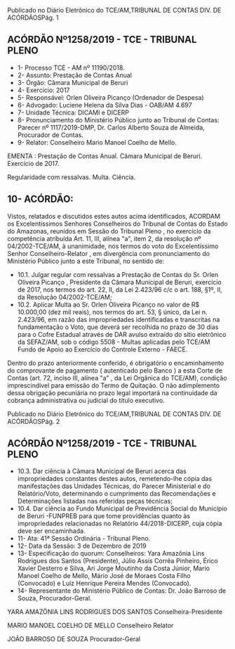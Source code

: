 Publicado  no  Diário  Eletrônico do TCE/AM,TRIBUNAL DE CONTAS DIV. DE ACÓRDÃOSPág. 1

## ACÓRDÃO Nº1258/2019 - TCE - TRIBUNAL PLENO

- 1- Processo TCE - AM nº 11190/2018.
- 2- Assunto: Prestação de Contas Anual
- 3- Órgão: Câmara Municipal de Beruri
- 4- Exercício: 2017
- 5- Responsável: Orlen Oliveira Picanço (Ordenador de Despesa)
- 6- Advogado: Luciene Helena da Silva Dias - OAB/AM 4.697
- 7- Unidade Técnica: DICAMI e DICERP
- 8- Pronunciamento  do  Ministério  Público  junto  ao  Tribunal  de  Contas: Parecer  nº 1117/2019-DMP, Dr. Carlos Alberto Souza de Almeida, Procurador de Contas.
- 9- Relator: Conselheiro Mario Manoel Coelho de Mello.

EMENTA : Prestação  de  Contas  Anual. Câmara Municipal de Beruri. Exercício de 2017.

Regularidade com ressalvas. Multa. Ciência.

## 10-  ACÓRDÃO:

Vistos, relatados e discutidos estes autos acima identificados, ACORDAM os Excelentíssimos Senhores Conselheiros do Tribunal de Contas do Estado do Amazonas, reunidos em Sessão do Tribunal Pleno , no exercício da competência atribuída Art. 11, III, alínea "a", item 2, da resolução nº 04/2002-TCE/AM, à unanimidade, nos termos do voto do Excelentíssimo Senhor Conselheiro-Relator , em divergência com pronunciamento do Ministério Público junto a este Tribunal, no sentido de:

- 10.1. Julgar  regular  com  ressalvas a  Prestação  de  Contas  do Sr.  Orlen Oliveira Picanço , Presidente da Câmara Municipal de Beruri, exercício de 2017, nos termos do art. 22, II, da Lei 2.423/96 c/c o art. 188, §1º, II, da Resolução 04/2002-TCE/AM;
- 10.2. Aplicar Multa ao Sr. Orlen Oliveira Picanço no valor de R$ 10.000,00 (dez  mil  reais),  nos  termos  do  art.  53,  §  único,  da  Lei  n. 2.423/96,  em  razão  das  impropriedades  identificadas  e  transcritas  na fundamentação o Voto, que  deverá  ser  recolhida  no  prazo  de  30  dias para o Cofre Estadual através de DAR avulso extraído do sítio eletrônico da  SEFAZ/AM,  sob  o  código  5508  -  Multas  aplicadas  pelo  TCE/AM  Fundo de Apoio ao Exercício do Controle Externo - FAECE.

Dentro do prazo anteriormente conferido, é obrigatório o encaminhamento  do  comprovante  de  pagamento  ( autenticado pelo Banco )  a  esta  Corte  de  Contas  (art.  72,  inciso  III,  alínea  "a"  ,  da  Lei Orgânica do TCE/AM), condição imprescindível para emissão do Termo de Quitação. O não adimplemento dessa obrigação pecuniária no prazo legal importará na continuidade da cobrança administrativa ou judicial do título executivo.

Publicado  no  Diário  Eletrônico do TCE/AM,TRIBUNAL DE CONTAS DIV. DE ACÓRDÃOSPág. 2

## ACÓRDÃO Nº1258/2019 - TCE - TRIBUNAL PLENO

- 10.3. Dar ciência à Câmara Municipal de Beruri acerca das impropriedades constantes  destes  autos,  remetendo-lhe  cópia  das  manifestações  das Unidades Técnicas, do Parecer Ministerial e do Relatório/Voto, determinando  o  cumprimento  das  Recomendações  e  Determinações listadas nas referidas peças técnicas;
- 10.4. Dar ciência ao Fundo Municipal de Previdência Social do Município de Beruri -FUNPREB para que tome providências quanto às impropriedades relacionadas no Relatório 44/2018-DICERP, cuja cópia deve ser encaminhada.
- 11-  Ata: 41ª Sessão Ordinária - Tribunal Pleno.
- 12-  Data da Sessão: 3 de Dezembro de 2019
- 13-  Especificação  do  quorum: Conselheiros: Yara  Amazônia  Lins  Rodrigues  dos Santos  (Presidente),  Júlio  Assis  Corrêa  Pinheiro,  Érico  Xavier  Desterro  e  Silva,  Ari Jorge Moutinho da Costa Júnior, Mario Manoel Coelho de Mello, Mário José de Moraes Costa Filho (Convocado) e Luiz Henrique Pereira Mendes (Convocado).
- 14-  Representante  do  Ministério  Público  de  Contas: Dr. João  Barroso  de  Souza, Procurador-Geral.

YARA AMAZÔNIA LINS RODRIGUES DOS SANTOS Conselheira-Presidente

MARIO MANOEL COELHO DE MELLO Conselheiro Relator

JOÃO BARROSO DE SOUZA Procurador-Geral